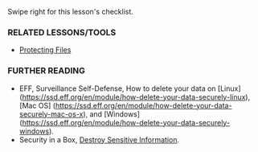 [Title]: # (What now?)
[Order]: # (5)

Swipe right for this lesson's checklist.

### RELATED LESSONS/TOOLS

*   [Protecting Files](umbrella://lesson/protecting-files)

### FURTHER READING

*   EFF, Surveillance Self-Defense, How to delete your data on [Linux] (https://ssd.eff.org/en/module/how-delete-your-data-securely-linux), [Mac OS] (https://ssd.eff.org/en/module/how-delete-your-data-securely-mac-os-x), and [Windows] (https://ssd.eff.org/en/module/how-delete-your-data-securely-windows). 
*   Security in a Box, [Destroy Sensitive Information](https://securityinabox.org/en/guide/destroy-sensitive-information/).
